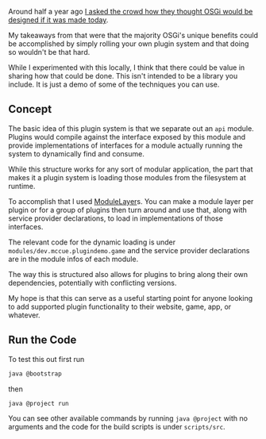 Around half a year ago [I asked the crowd how they thought OSGi would be designed if it was made today](https://www.reddit.com/r/java/s/zcVdyGMBF9).

My takeaways from that were that the majority OSGi's unique benefits could be accomplished by simply rolling
your own plugin system and that doing so wouldn't be that hard.

While I experimented with this locally, I think that there could be value in 
sharing how that could be done. This isn't intended to be a library you
include. It is just a demo of some of the techniques you can use.

## Concept

The basic idea of this plugin system is that we separate out an `api` module.
Plugins would compile against the interface exposed by this module and provide
implementations of interfaces for a module actually running the system to
dynamically find and consume.

While this structure works for any sort of modular application, the part
that makes it a plugin system is loading those modules from the filesystem at
runtime.

To accomplish that I used [ModuleLayer](https://docs.oracle.com/javase/22/docs/api/java/lang/ModuleLayer.html)s.
You can make a module layer per plugin or for a group of plugins then turn around
and use that, along with service provider declarations, to load in implementations 
of those interfaces.

The relevant code for the dynamic loading is under `modules/dev.mccue.plugindemo.game`
and the service provider declarations are in the module infos of each module.

The way this is structured also allows for plugins to bring along their own
dependencies, potentially with conflicting versions.

My hope is that this can serve as a useful starting point for anyone looking
to add supported plugin functionality to their website, game, app, or whatever.

## Run the Code

To test this out first run

```bash 
java @bootstrap
```

then 

```bash 
java @project run
```

You can see other available commands by running `java @project` with no arguments
and the code for the build scripts is under `scripts/src`.